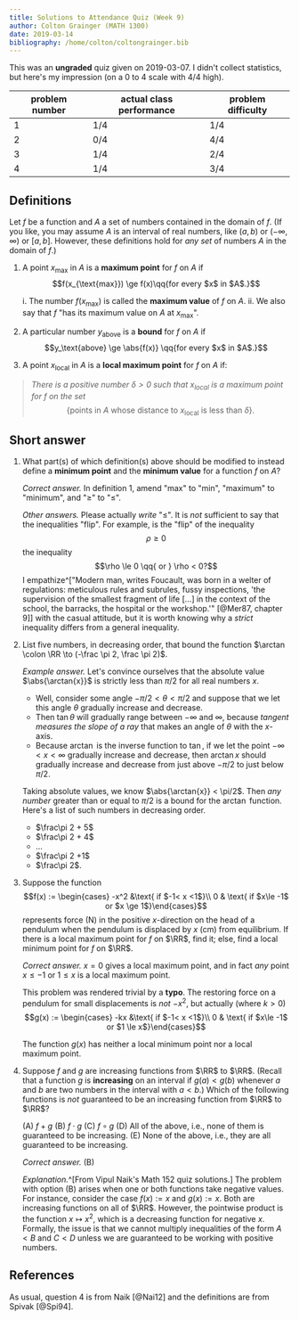 ```yaml
---
title: Solutions to Attendance Quiz (Week 9)
author: Colton Grainger (MATH 1300)
date: 2019-03-14
bibliography: /home/colton/coltongrainger.bib
---
```


This was an **ungraded** quiz given on 2019-03-07. I didn't collect statistics, but here's my impression (on a $0$ to $4$ scale with $4/4$ high).

problem number | actual class performance | problem difficulty
--- | --- | ---
1 | 1/4 | 1/4
2 | 0/4 | 4/4
3 | 1/4 | 2/4
4 | 1/4 | 3/4

## Definitions

Let $f$ be a function and $A$ a set of numbers contained in the domain of $f$. (If you like, you may assume $A$ is an interval of real numbers, like $(a,b)$ or $(-\infty, \infty)$ or $[a,b]$. However, these definitions hold for *any set* of numbers $A$ in the domain of $f$.)

1. A point $x_{\text{max}}$ in $A$ is a **maximum point** for $f$ on $A$ if $$f(x_{\text{max}}) \ge f(x)\qq{for every $x$ in $A$.}$$

    i. The number $f(x_{\text{max}})$ is called the **maximum value** of $f$ on $A$. 
    ii. We also say that $f$ "has its maximum value on $A$ at $x_\text{max}$".

2. A particular number $y_\text{above}$ is a **bound** for $f$ on $A$ if $$y_\text{above} \ge \abs{f(x)} \qq{for every $x$ in $A$.}$$

3. A point $x_\text{local}$ in $A$ is a **local maximum point** for $f$ on $A$ if:

> *There is a positive number $\delta > 0$ such that $x_\text{local}$ is a maximum point for $f$ on the set* $$\{\text{points in $A$ whose distance to $x_\text{local}$ is less than $\delta$}\}.$$

## Short answer

1. What part(s) of which definition(s) above should be modified to instead define a **minimum point** and the **minimum value** for a function $f$ on $A$?

    *Correct answer.* In definition 1, amend "max" to "min", "maximum" to "minimum", and "$\ge$" to "$\le$". 
    
    *Other answers.* Please actually *write* "$\le$". It is *not* sufficient to say that the inequalities "flip". For example, is the "flip" of the inequality $$\rho \ge 0$$ the inequality $$\rho \le 0 \qq{ or } \rho < 0?$$ I empathize^["Modern man, writes Foucault, was born in a welter of regulations: meticulous rules and subrules, fussy inspections, 'the supervision of the smallest fragment of life [...] in the context of the school, the barracks, the hospital or the workshop.'" [@Mer87, chapter 9]] with the casual attitude, but it is worth knowing why a *strict* inequality differs from a general inequality. 

2. List five numbers, in decreasing order, that bound the function $\arctan \colon \RR \to (-\frac \pi 2, \frac \pi 2)$.

    *Example answer.* Let's convince ourselves that the absolute value $\abs{\arctan{x}}$ is strictly less than $\pi/2$ for all real numbers $x$. 
    
    - Well, consider some angle $-\pi/2 < \theta < \pi /2$ and suppose that we let this angle $\theta$ gradually increase and decrease. 
    - Then  $\tan{\theta}$  will gradually range between $-\infty$ and $\infty$, because *tangent measures the slope of a ray* that makes an angle of $\theta$ with the $x$-axis. 
    - Because $\arctan$ is the inverse function to $\tan$, if we let the point $-\infty < x < \infty$ gradually increase and decrease, then $\arctan{x}$ should gradually increase and decrease from just above $-\pi/2$ to just below $\pi/2$.
    
    Taking absolute values, we know $\abs{\arctan{x}} < \pi/2$. Then *any number* greater than or equal to $\pi/2$ is a bound for the $\arctan$ function. Here's a list of such numbers in decreasing order.

    - $\frac\pi 2 + 5$
    - $\frac\pi 2 + 4$
    - $\ldots$
    - $\frac\pi 2 +1$
    - $\frac\pi 2$.

3. Suppose the function $$f(x) := \begin{cases} -x^2 &\text{ if $-1< x <1$}\\ 0 & \text{ if $x\le -1$ or $x \ge 1$}\end{cases}$$ represents force (N) in the positive $x$-direction on the head of a pendulum when the pendulum is displaced by $x$ (cm) from equilibrium. If there is a local maximum point for $f$ on $\RR$, find it; else, find a local minimum point for $f$ on $\RR$.

    *Correct answer.* $x= 0$ gives a local maximum point, and in fact *any* point $x \le -1$ or $1 \le x$ is a local maximum point. 
    
    This problem was rendered trivial by a **typo**. The restoring force on a pendulum for small displacements is *not* $-x^2$, but actually (where $k > 0$) $$g(x) := \begin{cases} -kx &\text{ if $-1< x <1$}\\ 0 & \text{ if $x\le -1$ or $1 \le x$}\end{cases}$$

    The function $g(x)$ has neither a local minimum point nor a local maximum point.

4.  Suppose $f$ and $g$ are increasing functions from $\RR$ to $\RR$. (Recall that a function $g$ is **increasing** on an interval if $g(a) < g(b)$ whenever $a$ and $b$ are two numbers in the interval with $a < b$.) Which of the following functions is *not* guaranteed to be an increasing function from $\RR$ to $\RR$?

    (A) $f + g$
    (B) $f \cdot g$
    (C) $f \circ g$
    (D) All of the above, i.e., none of them is guaranteed to be
        increasing.
    (E) None of the above, i.e., they are all guaranteed to be
        increasing.

    *Correct answer.* (B)

    *Explanation.*^[From Vipul Naik's Math 152 quiz solutions.] The problem with option (B) arises when one or both functions take negative values. For instance, consider the case $f(x) := x$ and $g(x) := x$. Both are increasing functions on all of $\RR$. However, the pointwise product is the function $x \mapsto x^2$, which is a decreasing function for negative $x$. Formally, the issue is that we cannot multiply inequalities of the form $A < B$ and $C < D$ unless we are guaranteed to be working with positive numbers.

## References

As usual, question 4 is from Naik [@Nai12] and the definitions are from Spivak [@Spi94].
